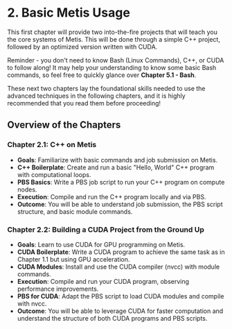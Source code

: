 # 2. Basic Metis Usage
This first chapter will provide two into-the-fire projects that will teach you the core systems of Metis. This will be done through a simple C++ project, followed by an optimized version written with CUDA.

Reminder - you don't need to know Bash (Linux Commands), C++, or CUDA to follow along! It may help your understanding to know some basic Bash commands, so feel free to quickly glance over **Chapter 5.1 - Bash**.

These next two chapters lay the foundational skills needed to use the advanced techniques in the following chapters, and it is highly recommended that you read them before proceeding!

## Overview of the Chapters
### Chapter 2.1: C++ on Metis
* **Goals**: Familiarize with basic commands and job submission on Metis.
* **C++ Boilerplate**: Create and run a basic "Hello, World" C++ program with computational loops.
* **PBS Basics**: Write a PBS job script to run your C++ program on compute nodes.
* **Execution**: Compile and run the C++ program locally and via PBS.
* **Outcome**: You will be able to understand job submission, the PBS script structure, and basic module commands.
### Chapter 2.2: Building a CUDA Project from the Ground Up
* **Goals**: Learn to use CUDA for GPU programming on Metis.
* **CUDA Boilerplate**: Write a CUDA program to achieve the same task as in Chapter 1.1 but using GPU acceleration.
* **CUDA Modules**: Install and use the CUDA compiler (nvcc) with module commands.
* **Execution**: Compile and run your CUDA program, observing performance improvements.
* **PBS for CUDA**: Adapt the PBS script to load CUDA modules and compile with nvcc.
* **Outcome**: You will be able to leverage CUDA for faster computation and understand the structure of both CUDA programs and PBS scripts.